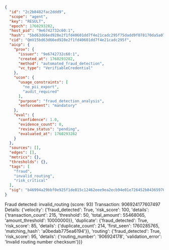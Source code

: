 ```json
{
  "id": "2c2b8482fac2ddd9",
  "scope": "agent",
  "key": "RESULT",
  "epoch": 1760293282,
  "host_pid": "9e6742732c60:1",
  "hash": "5bd63d66ed928e2f1fd40601dd7f4e21cadc295f75dadd9f078170da5a0746fb",
  "cid": "QmV15bd63d66ed928e2f1fd40601dd7f4e21cadc295f",
  "aicp": {
    "prov": {
      "issuer": "9e6742732c60:1",
      "created_at": 1760293282,
      "method": "automated_fraud_detection",
      "vc_type": "VerifiableCredential"
    },
    "ucon": {
      "usage_constraints": [
        "no_pii_export",
        "audit_required"
      ],
      "purpose": "fraud_detection_analysis",
      "enforcement": "mandatory"
    },
    "eval": {
      "confidence": 1.0,
      "evidence_count": 0,
      "review_status": "pending",
      "evaluated_at": 1760293282
    }
  },
  "sources": [],
  "edges": [],
  "metrics": {},
  "thresholds": {},
  "tags": [
    "fraud",
    "invalid_routing",
    "risk_critical"
  ],
  "sig": "b46994a29bbf0e925f1de815c12462eee9ea2ecb94e01e726452b843659706de"
}
```

Fraud detected: invalid_routing (score: 93)
Transaction: 906924177607497
Details: {'velocity': {'fraud_detected': True, 'risk_score': 100, 'details': {'transaction_count': 215, 'threshold': 50, 'total_amount': 55468065, 'amount_threshold': 10000000}}, 'duplicate': {'fraud_detected': True, 'risk_score': 85, 'details': {'duplicate_count': 214, 'first_seen': 1760285765, 'matching_hash': 'a0bedab775ea6194'}}, 'routing': {'fraud_detected': True, 'risk_score': 95, 'details': {'routing_number': '906924178', 'validation_error': 'Invalid routing number checksum'}}}